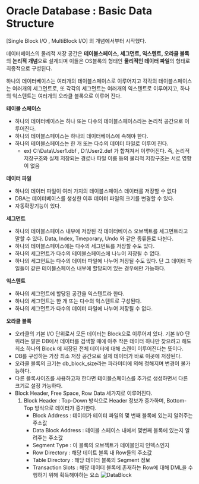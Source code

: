 # Oracle Database : Basic Data Structure

[Single Block I/O , MultiBlock I/O] 의 개념에서부터 시작했다.

데이터베이스의 물리적 저장 공간은 **테이블스페이스, 세그먼트, 익스텐트, 오라클 블록**의 **논리적 개념**으로 설계되며 이들은 OS블록의 형태인 **물리적인 데이터 파일**의 형태로 최종적으로 구성된다.

하나의 데이터베이스는 여러개의 테이블스페이스로 이루어지고 각각의 테이블스페이스는 여러개의 세그먼트로, 또 각각의 세그먼트는 여러개의 익스텐트로 이루어지고, 하나의 익스텐트는 여러개의 오라클 블록으로 이루어 진다.

**테이블 스페이스**

- 하나의 데이터베이스는 하나 또는 다수의 테이블스페이스라는 논리적 공간으로 이루어진다.
- 하나의 테이블스페이스는 하나의 데이터베이스에 속해야 한다.
- 하나의 테이블스페이스는 한 개 또는 다수의 데이터 파일로 이루어 진다.
	- ex) C:\Data\User1.dbf , D:\User2.def 가 합쳐져서 이루어진다. 즉, 논리적 저장구조와 실제 저장되는 경로나 파일 이름 등의 물리적 저장구조는 서로 영향이 없음

**데이터 파일**

- 하나의 데이터 파일이 여러 가지의 테이블스페이스 데이터를 저장할 수 없다
- DBA는 데이터베이스를 생성한 이후 데이터 파일의 크기를 변경할 수 있다.
- 자동확장기능이 있다.

**세그먼트**

- 하나의 테이블스페이스 내부에 저장된 각 데이터베이스 오브젝트를 세그먼트라고 말할 수 있다. Data, Index, Tmeporary, Undo 와 같은 종류들로 나뉜다. 
- 하나의 테이블스페이스에는 다수의 세그먼트를 저장할 수도 있다.
- 하나의 세그먼트가 다수의 테이블스페이스에 나누어 저장될 수 없다.
- 하나의 세그먼트는 다수의 데이터 파일에 나누어 저장될 수도 있다. 단 그 데이터 파일들이 같은 테이블스페이스 내부에 할당되어 있는 경우에만 가능하다.

**익스텐트**

- 하나의 세그먼트에 할당된 공간을 익스텐트라 한다.
- 하나의 세그먼트는 한 개 또는 다수의 익스텐트로 구성된다.
- 하나의 세그먼트가 다수의 데이터 파일에 나누어 저장될 수 없다.

**오라클 블록**

- 오라클의 기본 I/O 단위로서 모든 데이터는 Block으로 이루어져 있다. 기본 I/O 단위라는 말은 DB에서 데이터를 검색할 때에 아주 작은 데이터 하나만 찾으려고 해도 최소 하나의 Block 에 저장된 전체 데이터에 대해 스캔이 이루어진다는 뜻이다.
- DB를 구성하는 가장 최소 저장 공간으로 실제 데이터가 바로 이곳에 저장된다.
- 오라클 블록의 크기는 db_block_size라는 파라미터에 의해 정해지며 변경이 불가능하다.
- 다른 블록사이즈를 사용하고자 한다면 테이블스페이스를 추가로 생성하면서 다른 크기로 설정 가능하다.
- Block Header, Free Space, Row Data 세가지로 이루어진다. 
	1. Block Header : Top-Down 방식으로 Header 정보가 증가하며, Bottom-Top 방식으로 데이터가 증가한다. 
		- Block Address : 데이터가 테이터 파일의 몇 번째 블록에 있는지 알려주는 주소값
		- Data Block Address : 테이블 스페이스 내에서 몇번째 블록에 있는지 알려주는 주소값
		- Segment Type : 이 블록의 오브젝트가 테이블인지 인덱스인지
		- Row Directory : 해당 데이트 블록 내 Row들의 주소값
		- Table Directory : 해당 데이터 블록의 Segment 정보
		- Transaction Slots : 해당 데이터 블록에 존재하는 Row에 대해 DML을 수행하기 위해 획득해야하는 요소
	![DataBlock](https://github.com/leeho1110/TIL/raw/master/img/oracleBlock.png)
